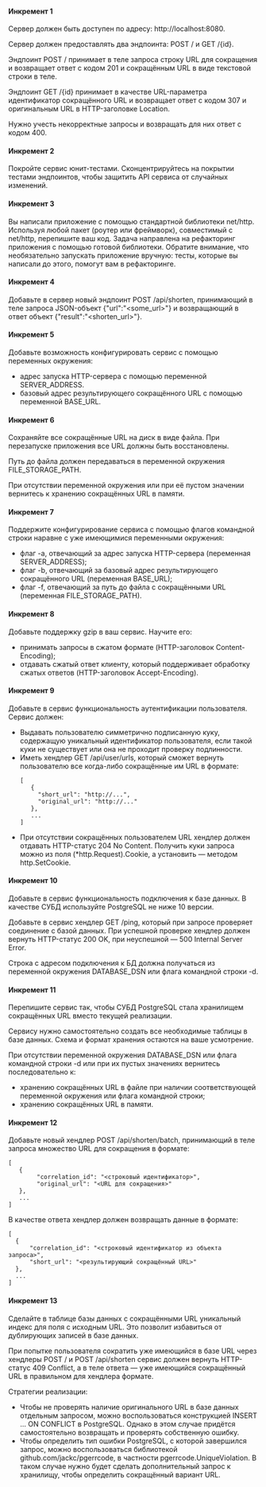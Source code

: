 #### Инкремент 1

Сервер должен быть доступен по адресу: http://localhost:8080.

Сервер должен предоставлять два эндпоинта: POST / и GET /{id}.

Эндпоинт POST / принимает в теле запроса строку URL для сокращения и возвращает ответ с кодом 201
и сокращённым URL в виде текстовой строки в теле.

Эндпоинт GET /{id} принимает в качестве URL-параметра идентификатор сокращённого URL
и возвращает ответ с кодом 307 и оригинальным URL в HTTP-заголовке Location.

Нужно учесть некорректные запросы и возвращать для них ответ с кодом 400.

#### Инкремент 2
Покройте сервис юнит-тестами. Сконцентрируйтесь на покрытии тестами эндпоинтов,
чтобы защитить API сервиса от случайных изменений.

#### Инкремент 3
Вы написали приложение с помощью стандартной библиотеки net/http.
Используя любой пакет (роутер или фреймворк), совместимый с net/http, перепишите ваш код.
Задача направлена на рефакторинг приложения с помощью готовой библиотеки.
Обратите внимание, что необязательно запускать приложение вручную: тесты,
которые вы написали до этого, помогут вам в рефакторинге.

#### Инкремент 4
Добавьте в сервер новый эндпоинт POST /api/shorten,
принимающий в теле запроса JSON-объект {"url":"<some_url>"} и возвращающий в ответ объект {"result":"<shorten_url>"}.

#### Инкремент 5
Добавьте возможность конфигурировать сервис с помощью переменных окружения:
- адрес запуска HTTP-сервера с помощью переменной SERVER_ADDRESS.
- базовый адрес результирующего сокращённого URL с помощью переменной BASE_URL.

#### Инкремент 6
Сохраняйте все сокращённые URL на диск в виде файла. При перезапуске приложения все URL должны быть восстановлены.

Путь до файла должен передаваться в переменной окружения FILE_STORAGE_PATH.

При отсутствии переменной окружения или при её пустом значении вернитесь к хранению сокращённых URL в памяти.

#### Инкремент 7
Поддержите конфигурирование сервиса с помощью флагов командной строки наравне с уже имеющимися переменными окружения:
- флаг -a, отвечающий за адрес запуска HTTP-сервера (переменная SERVER_ADDRESS);
- флаг -b, отвечающий за базовый адрес результирующего сокращённого URL (переменная BASE_URL);
- флаг -f, отвечающий за путь до файла с сокращёнными URL (переменная FILE_STORAGE_PATH).

#### Инкремент 8
Добавьте поддержку gzip в ваш сервис. Научите его:
- принимать запросы в сжатом формате (HTTP-заголовок Content-Encoding);
- отдавать сжатый ответ клиенту, который поддерживает обработку сжатых ответов (HTTP-заголовок Accept-Encoding).

#### Инкремент 9

Добавьте в сервис функциональность аутентификации пользователя.
Сервис должен:
- Выдавать пользователю симметрично подписанную куку, содержащую уникальный идентификатор пользователя, если такой куки не существует или она не проходит проверку подлинности.
- Иметь хендлер GET /api/user/urls, который сможет вернуть пользователю все когда-либо сокращённые им URL в формате:
  ```
  [
     {
       "short_url": "http://...",
       "original_url": "http://..."
     },
     ...
  ]
  ```
- При отсутствии сокращённых пользователем URL хендлер должен отдавать HTTP-статус 204 No Content.
Получить куки запроса можно из поля (*http.Request).Cookie, а установить — методом http.SetCookie.

#### Инкремент 10

Добавьте в сервис функциональность подключения к базе данных. В качестве СУБД используйте PostgreSQL не ниже 10 версии.

Добавьте в сервис хендлер GET /ping, который при запросе проверяет соединение с базой данных. При успешной проверке хендлер должен вернуть HTTP-статус 200 OK, при неуспешной — 500 Internal Server Error.

Строка с адресом подключения к БД должна получаться из переменной окружения DATABASE_DSN или флага командной строки -d.

#### Инкремент 11

Перепишите сервис так, чтобы СУБД PostgreSQL стала хранилищем сокращённых URL вместо текущей реализации.

Сервису нужно самостоятельно создать все необходимые таблицы в базе данных. Схема и формат хранения остаются на ваше усмотрение.

При отсутствии переменной окружения DATABASE_DSN или флага командной строки -d или при их пустых значениях вернитесь последовательно к:
- хранению сокращённых URL в файле при наличии соответствующей переменной окружения или флага командной строки;
- хранению сокращённых URL в памяти.

#### Инкремент 12

Добавьте новый хендлер POST /api/shorten/batch, принимающий в теле запроса множество URL для сокращения в формате:
  ```
  [
     {
          "correlation_id": "<строковый идентификатор>",
          "original_url": "<URL для сокращения>"
     },
     ...
  ]
  ```
В качестве ответа хендлер должен возвращать данные в формате:
  ```
  [
    {
        "correlation_id": "<строковый идентификатор из объекта запроса>",
        "short_url": "<результирующий сокращённый URL>"
    },
    ...
  ] 
  ```

#### Инкремент 13

Сделайте в таблице базы данных с сокращёнными URL уникальный индекс для поля с исходным URL. Это позволит избавиться от дублирующих записей в базе данных.

При попытке пользователя сократить уже имеющийся в базе URL через хендлеры POST / и POST /api/shorten сервис должен вернуть HTTP-статус 409 Conflict, а в теле ответа — уже имеющийся сокращённый URL в правильном для хендлера формате.

Стратегии реализации:
- Чтобы не проверять наличие оригинального URL в базе данных отдельным запросом, можно воспользоваться конструкцией INSERT ... ON CONFLICT в PostgreSQL. Однако в этом случае придётся самостоятельно возвращать и проверять собственную ошибку.
- Чтобы определить тип ошибки PostgreSQL, с которой завершился запрос, можно воспользоваться библиотекой github.com/jackc/pgerrcode, в частности pgerrcode.UniqueViolation. В таком случае нужно будет сделать дополнительный запрос к хранилищу, чтобы определить сокращённый вариант URL.
